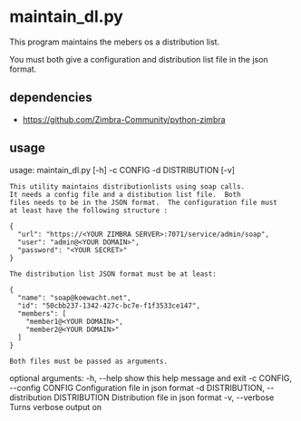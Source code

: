 # maintain_dl.py

This program maintains the mebers os a distribution list.

You must both give a configuration and distribution list file in the json format.

## dependencies

* https://github.com/Zimbra-Community/python-zimbra

## usage

usage: maintain_dl.py [-h] -c CONFIG -d DISTRIBUTION [-v]

    This utility maintains distributionlists using soap calls.
    It needs a config file and a distibution list file.  Both
    files needs to be in the JSON format.  The configuration file must
    at least have the following structure :

    {
      "url": "https://<YOUR ZIMBRA SERVER>:7071/service/admin/soap",
      "user": "admin@<YOUR DOMAIN>",
      "password": "<YOUR SECRET>"
    }

    The distribution list JSON format must be at least:

    {
      "name": "soap@koewacht.net",
      "id": "50cbb237-1342-427c-bc7e-f1f3533ce147",
      "members": [
        "member1@<YOUR DOMAIN>",
        "member2@<YOUR DOMAIN>"
      ]
    }

    Both files must be passed as arguments.

optional arguments:
  -h, --help            show this help message and exit
  -c CONFIG, --config CONFIG
                        Configuration file in json format
  -d DISTRIBUTION, --distribution DISTRIBUTION
                        Distribution file in json format
  -v, --verbose         Turns verbose output on
